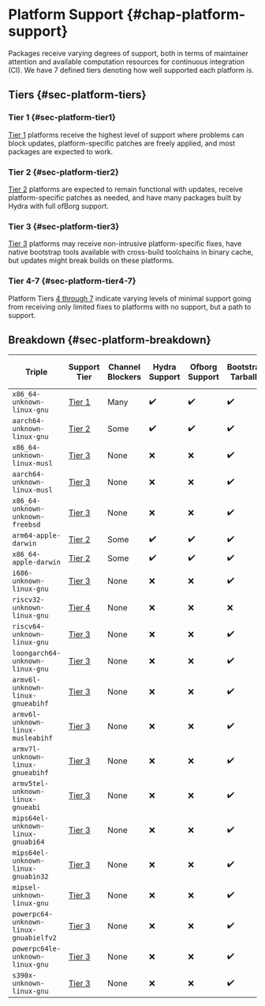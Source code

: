# Platform Support {#chap-platform-support}

Packages receive varying degrees of support, both in terms of maintainer attention and available computation resources for continuous integration (CI). We have 7 defined tiers denoting how well supported each platform is.

## Tiers {#sec-platform-tiers}

### Tier 1 {#sec-platform-tier1}

[Tier 1](https://github.com/NixOS/rfcs/blob/master/rfcs/0046-platform-support-tiers.md#tier-1) platforms receive the highest level of support where problems can block updates, platform-specific patches are freely applied, and most packages are expected to work.

### Tier 2 {#sec-platform-tier2}

[Tier 2](https://github.com/NixOS/rfcs/blob/master/rfcs/0046-platform-support-tiers.md#tier-2) platforms are expected to remain functional with updates, receive platform-specific patches as needed, and have many packages built by Hydra with full ofBorg support.

### Tier 3 {#sec-platform-tier3}

[Tier 3](https://github.com/NixOS/rfcs/blob/master/rfcs/0046-platform-support-tiers.md#tier-3) platforms may receive non-intrusive platform-specific fixes, have native bootstrap tools available with cross-build toolchains in binary cache, but updates might break builds on these platforms.

### Tier 4-7 {#sec-platform-tier4-7}

Platform Tiers [4 through 7](https://github.com/NixOS/rfcs/blob/master/rfcs/0046-platform-support-tiers.md#tier-4) indicate varying levels of minimal support going from receiving only limited fixes to platforms with no support, but a path to support.

## Breakdown {#sec-platform-breakdown}

| Triple                                | Support Tier | Channel Blockers | Hydra Support | Ofborg Support | Bootstrap Tarballs | Cross Compiling Support |
| ------------------------------------- | ------------ | ---------------- | ------------- | -------------- | ------------------ | ----------------------- |
| `x86_64-unknown-linux-gnu`            | [Tier 1](https://github.com/NixOS/rfcs/blob/master/rfcs/0046-platform-support-tiers.md#tier-1) | Many | ✔️            | ✔️            | ✔️                 | ✔️                      |
| `aarch64-unknown-linux-gnu`           | [Tier 2](https://github.com/NixOS/rfcs/blob/master/rfcs/0046-platform-support-tiers.md#tier-2) | Some | ✔️            | ✔️            | ✔️                 | ✔️                      |
| `x86_64-unknown-linux-musl`           | [Tier 3](https://github.com/NixOS/rfcs/blob/master/rfcs/0046-platform-support-tiers.md#tier-3) | None | ❌             | ❌             | ✔️                 | ✔️                      |
| `aarch64-unknown-linux-musl`          | [Tier 3](https://github.com/NixOS/rfcs/blob/master/rfcs/0046-platform-support-tiers.md#tier-3) | None | ❌             | ❌             | ✔️                 | ✔️                      |
| `x86_64-unknown-unknown-freebsd`      | [Tier 3](https://github.com/NixOS/rfcs/blob/master/rfcs/0046-platform-support-tiers.md#tier-3) | None | ❌             | ❌             | ✔️                 | ✔️                      |
| `arm64-apple-darwin`                  | [Tier 2](https://github.com/NixOS/rfcs/blob/master/rfcs/0046-platform-support-tiers.md#tier-2) | Some | ✔️            | ✔️            | ✔️                 | ❌                       |
| `x86_64-apple-darwin`                 | [Tier 2](https://github.com/NixOS/rfcs/blob/master/rfcs/0046-platform-support-tiers.md#tier-2) | Some | ✔️            | ✔️            | ✔️                 | ❌                       |
| `i686-unknown-linux-gnu`              | [Tier 3](https://github.com/NixOS/rfcs/blob/master/rfcs/0046-platform-support-tiers.md#tier-3) | None | ❌             | ❌             | ✔️                 | ✔️                      |
| `riscv32-unknown-linux-gnu`           | [Tier 4](https://github.com/NixOS/rfcs/blob/master/rfcs/0046-platform-support-tiers.md#tier-4) | None | ❌             | ❌             | ❌                  | ✔️                      |
| `riscv64-unknown-linux-gnu`           | [Tier 3](https://github.com/NixOS/rfcs/blob/master/rfcs/0046-platform-support-tiers.md#tier-3) | None | ❌             | ❌             | ✔️                 | ✔️                      |
| `loongarch64-unknown-linux-gnu`       | [Tier 3](https://github.com/NixOS/rfcs/blob/master/rfcs/0046-platform-support-tiers.md#tier-3) | None | ❌             | ❌             | ✔️                 | ✔️                      |
| `armv6l-unknown-linux-gnueabihf`      | [Tier 3](https://github.com/NixOS/rfcs/blob/master/rfcs/0046-platform-support-tiers.md#tier-3) | None | ❌             | ❌             | ✔️                 | ✔️                      |
| `armv6l-unknown-linux-musleabihf`     | [Tier 3](https://github.com/NixOS/rfcs/blob/master/rfcs/0046-platform-support-tiers.md#tier-3) | None | ❌             | ❌             | ✔️                 | ✔️                      |
| `armv7l-unknown-linux-gnueabihf`      | [Tier 3](https://github.com/NixOS/rfcs/blob/master/rfcs/0046-platform-support-tiers.md#tier-3) | None | ❌             | ❌             | ✔️                 | ✔️                      |
| `armv5tel-unknown-linux-gnueabi`      | [Tier 3](https://github.com/NixOS/rfcs/blob/master/rfcs/0046-platform-support-tiers.md#tier-3) | None | ❌             | ❌             | ✔️                 | ✔️                      |
| `mips64el-unknown-linux-gnuabi64`     | [Tier 3](https://github.com/NixOS/rfcs/blob/master/rfcs/0046-platform-support-tiers.md#tier-3) | None | ❌             | ❌             | ✔️                 | ✔️                      |
| `mips64el-unknown-linux-gnuabin32`    | [Tier 3](https://github.com/NixOS/rfcs/blob/master/rfcs/0046-platform-support-tiers.md#tier-3) | None | ❌             | ❌             | ✔️                 | ✔️                      |
| `mipsel-unknown-linux-gnu`            | [Tier 3](https://github.com/NixOS/rfcs/blob/master/rfcs/0046-platform-support-tiers.md#tier-3) | None | ❌             | ❌             | ✔️                 | ✔️                      |
| `powerpc64-unknown-linux-gnuabielfv2` | [Tier 3](https://github.com/NixOS/rfcs/blob/master/rfcs/0046-platform-support-tiers.md#tier-3) | None | ❌             | ❌             | ✔️                 | ✔️                      |
| `powerpc64le-unknown-linux-gnu`       | [Tier 3](https://github.com/NixOS/rfcs/blob/master/rfcs/0046-platform-support-tiers.md#tier-3) | None | ❌             | ❌             | ✔️                 | ✔️                      |
| `s390x-unknown-linux-gnu`             | [Tier 3](https://github.com/NixOS/rfcs/blob/master/rfcs/0046-platform-support-tiers.md#tier-3) | None | ❌             | ❌             | ✔️                 | ✔️                      |
